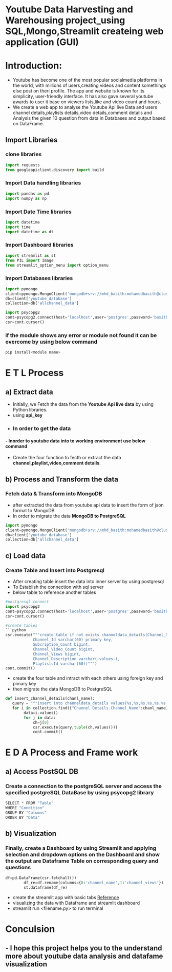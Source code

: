 # Youtube Data Harvesting and Warehousing project_using SQL,Mongo,Streamlit createing web application (GUI)
# Introduction:
* Youtube has become one of the most popular socialmedia platforms in the  world, with millions of users,creating videos and content somethings else post on theri profile. The app and website is known for its simplicity, user-friendly interface. It has also gave several youtube awards to user it base on viewers lists,like and video count and hours.
* We create a web app to analyse the Youtube Api live Data and users channel details,playlists details,video details,comment details and Analysis the given 10 question from data in Databases and output based on DataFrame.

## Import Libraries
### clone libraries
```python
import requests
from googleapiclient.discovery import build
```
### Import Data handling libraries
```python
import pandas as pd
import numpy as np
```
### Import Date Time libraries
```python
import datetime
import time
import datetime as dt
```
### Import Dashboard libraries
```python
import streamlit as st
from PIL import Image
from streamlit_option_menu import option_menu
```
### Import Databases libraries
```python
import pymongo
client=pymongo.MongoClient('mongodb+srv://mhd_basith:mohamedbasith@cluster0.wknulhj.mongodb.net/?retryWrites=true&w=majority')
db=client['youtube_database']
collection=db['allchannel_data']
```
```python
import psycopg2
cont=psycopg2.connect(host='localhost',user='postgres',password='basith',port=5432,database='basith')
csr=cont.cursor()
```
### if the module shows any error or module not found it can be overcome by using below command
```python
pip install<module name>
```
# E T L Process
## a) Extract data
* Initially, we Fetch the data from the **Youtube Api live data** by using Python libraries.
* using **api_key**
- ### In order to get the data 
#### - Inorder to youtube data into to working environment use below command
* Create the four function to fecth or extract the data **channel,playlist,video,comment details**.
## b) Process and Transform the data
### Fetch data & Transform into MongoDB 
- after extracted the data from youtube api data to  insert the form of json format to MongoDB
- In order to migrate the data **MongoDB to PostgreSQL**
```python
import pymongo
client=pymongo.MongoClient('mongodb+srv://mhd_basith:mohamedbasith@cluster0.wknulhj.mongodb.net/?retryWrites=true&w=majority')
db=client['youtube_database']
collection=db['allchannel_data']
```
## c) Load  data 
###  Create Table and Insert into Postgresql
- After creating table insert the data into inner server by using postgresql
- To Establish the connection with sql server
- below table to reference another tables 
```python
#postgresql connect
import psycopg2
cont=psycopg2.connect(host='localhost',user='postgres',password='basith',port=5432,database='basith')
csr=cont.cursor()
```
```python
#create tables
```python
csr.execute("""create table if not exists channeldata_details(Channel_Name varchar(-values-),
            Channel_Id varchar(60) primary key,
            Subcription_Count bigint,
            Channel_Video_Count bigint,
            Channel_Views bigint,
            Channel_Description varchar(-values-),
            PlaylistsId varchar(60))""")
cont.commit()
```
* create the four table and intract with each others using foreign key and pimary key
* then migrate the data MongoDB to PostgreSQL
```python
def insert_channel_details(chanl_name):
   query = """insert into channeldata_details values(%s,%s,%s,%s,%s,%s,%s)"""
   for i in collection.find({"Channel Details.Channel_Name":chanl_name},{"_id":0,"Channel Details":1}):
        data=i.values()
        for j in data:
            ch=j[0]
            csr.execute(query,tuple(ch.values()))
            cont.commit()
```
# E D A Process and Frame work
## a) Access PostSQL DB 
###  Create a connection to the postgreSQL server and access the specified postgreSQL DataBase by using **psycopg2** library
```python
SELECT * FROM "Table"
WHERE "Condition"
GROUP BY "Columns"
ORDER BY "Data"
```
## b) Visualization 
###  Finally, create a Dashboard by using Streamlit and applying selection and dropdown options on the Dashboard and show the output are Dataframe Table on corresponding query and questions
```python
df=pd.DataFrame(csr.fetchall())
        df_re=df.rename(columns={0:'channel_name',1:'channel_views'})
        st.dataframe(df_re)
```
- create the streamlit app with basic tabs [Reference](https://docs.streamlit.io/library/api-reference)
- visualizing the data with Dataframe and streamlit dashboard
- streamlit run <filename.py> to run terminal
# Conculsion
## - I hope this project helps you to the understand more about youtube data analysis and datafame visualization

